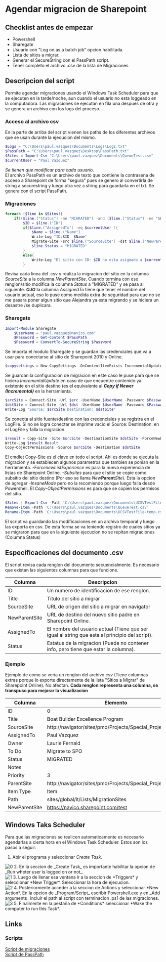 # Agendar migracion de Sharepoint
## Checklist antes de empezar
* Powershell 
* Sharegate 
* Usuario con  "Log on as a batch job" opcion habilitada.
* Lista de sitios a migrar.
* Generar el SecureString con el PassPath script.
* Tener completo el archivo .csv de la lista de Migraciones

## Descripcion del script
Permite agendar migraciones usando el Windows Task Scheduler para que se ejecuten en la tarde/noche, aun cuando el usuario no esta loggeado en la computadora. Las migraciones se ejecutan en fila una despues de otra y se genera un archivo con los logs del proceso.

### Acceso al archivo csv
En la parte de arriba del script vienen los paths de los diferentes archivos que se usan durante la ejecucion del mismo.
```Powershell
$Logs = "C:\Users\paul.vazquez\Documents\Logs\Logs.txt"
$PassPath = "C:\Users\paul.vazquez\Desktop\PassPath.txt"
$Sites = Import-Csv "C:\Users\paul.vazquez\Documents\QueueTest.csv"
$currentUser = "Paul Vazquez"
````
*Se tienen que modificar para cada usuario*. </br>
El archivo PassPath es un archivo de texto que contiene la contrasena de acceso a Sharepoint de forma "segura" pues se genero al convertirla de string a securestring y luego otra vez a string para guardarla en el txt. Se genera con el script PassPath.
### Migraciones
```Powershell
foreach ($line in $Sites){
    if(($line.("Status") -ne "MIGRATED") -and ($line.("Status") -ne "SKIP") ){
        $ID = $line.("ID")
        if($line.("AssignedTo") -eq $currentUser ){
            $Name = $line.("Name")
            Write-Log "ID:$ID  $Name"
            Migrate-Site -src $line.("SourceSite") -dst $line.("NewParentSite")
            $line.Status = "MIGRATED"
        }
        else{
            Write-Log "El sitio con ID: $ID no esta asignado a $currentUser"
        }
```
Revisa cada linea del .csv y realiza la migracion del sitio en la columna *SourceSite* a la columna *NewParentSite*. Cuando termina con ese renglon/sitio modifica la columna _Status_ a "MIGRATED" y se pasa al siguiente. ***OJO*** la columna _AssignedTo_ tiene que tener el nombre del usuario actual, eso lo puse como medida extra de seguridad para que no se me pasara poner algun sitio que Alejandra ya esta migrando y se hiciera un desastre /se duplicara.   
### Sharegate
```Powershell
Import-Module Sharegate	
    $UserName = "paul.vazquez@navico.com"
    $Password = Get-Content $PassPath
    $Password = ConvertTo-SecureString $Password
```
Se importa el modulo Sharegate y se guardan las credenciales que va a usar para conectarse al sitio de Sharepoint 2010 y Online.
```Powershell
$copysettings = New-CopySettings -OnContentItemExists IncrementalUpdate
```
Se guardan la configuracion de migracion en este caso le puse para que se hiciera _IncrementalUpdate_ en caso de que encuentre contenido ya existente en el sitio destino (es el equivalente al ***Copy if Newer (Incremental)*** en la herramienta.

```Powershell
$srcSite = Connect-Site -Url $src -UserName $UserName -Password $Password
$dstSite = Connect-Site -Url $dst -UserName $UserName -Password $Password
Write-Log "Source: $srcSite Destination: $dstSite"
```
Se conecta al sitio fuente/destino con las credenciales y se registra en el LogFile. Si no se logra conectar se imprime vacio el Source: Destination: en el LogFile y falla la migracion.
```Powershell
$result = Copy-Site -Site $srcSite -DestinationSite $dstSite -ForceNewListExperience -Subsites -CopySettings $copysettings
Write-Log $result.Result
Copy-ObjectPermissions -Source $srcSite -Destination $dstSite
```
El cmdlet Copy-Site es el clave en todo el script. Ahi es donde se ejecuta la migracion y se establecen algunos parametros que tambien se ponian en la herramienta. _-ForcenewListExperience_ es para la nueva experiencia de listas de Sharepoint Online. _-Subsites_ para que el sitio se copie como subsitio del sitio destino (Por eso se llama *New***Parent***Site*). Esta la opcion de agregar _-InsaneMode_ pero no la recomiendo porque luego falla desde Powershell.
El _Copy-ObjectPermissions_ es para que se copien los permisos del sitio.
```Powershell
$Sites | Export-Csv -Path 'C:\Users\paul.vazquez\Documents\UCSVTestFile-temp.csv' -NoTypeInformation 
Remove-Item -Path 'C:\Users\paul.vazquez\Documents\QueueTest.csv'
Rename-Item -Path 'C:\Users\paul.vazquez\Documents\UCSVTestFile-temp.csv' -NewName 'QueueTest.csv'
```
El script va guardando las modificaciones en un archivo temporal y luego las exporta en csv. De esta forma se va teniendo registro de cuales sitios ya se migraron para que en la siguiente ejecucion no se repitan migraciones (Columna Status)
## Especificaciones del documento .csv
El script revisa cada renglon del documento secuencialmente. Es necesario que existan las siguientes columnas para que funcione.

| Columna | Descripcion |
| --- | --- |
|  ID | Un numero de identificacion de ese renglon. |
| Title | Titulo del sitio a migrar |
| SourceSite | URL de origen del sitio a migrar en navigator |
| NewParentSite | URL de destino del nuevo sitio padre en Sharepoint Online. |
| AssignedTo | El nombre del usuario actual (Tiene que ser igual al string que esta al principio del script).
|Status | Estatus de la migracion (Puede no contener info, pero tiene que estar la columna).
### Ejemplo
Ejemplo de como se veria un renglon del archivo csv (Tiene columnas extras porque lo exporte directamente de la lista "Sitios a Migrar" de Sharepoint Online). No afectan. **Cada renglon representa una columna, se transpuso para mejorar la visualizacion** <br>

| Columna       | Elemento                                                   |
|---------------|------------------------------------------------------------|
| ID            | 0                                                          |
| Title         | Boat Builder Excellence Program                            |
| SourceSite    | http://navigator/sites/pmo/Projects/Special_Projects/BBEP/ |
| AssignedTo    | Paul Vazquez                                               |
|  Owner        | Laurie Fernald                                             |
| To Do         | Migrate to SPO                                             |
| Status        | MIGRATED                                                   |
| Notes         |                                                            |
| Priority      | 3                                                          |
| ParentSite    | http://navigator/sites/pmo/Projects/Special_Projects/      |
| Item Type     | Item                                                       |
| Path          | sites/global/it/Lists/MigrationSites                       |
| NewParentSite | https://navico.sharepoint.com/test                         |

## Windows Taks Scheduler
Para que las migraciones se realicen automaticamente es necesario agendarlas a cierta hora en el Windows Task Scheduler.
Estos son los pasos a seguir:
1. Abir el programa y seleccionar _Create Task_.
<img src="https://image.ibb.co/e1MmGd/0.png" alt="0" border="0">
2. En la seccion de _Create Task_ es importante habilitar la opcion de _Run wheter user is logged on or not_. <br>
<img src="https://image.ibb.co/mSD8wd/1.png" alt="1" border="0">
3. Luego de llenar esa ventana ir a la seccion de *Triggers* y seleccionar *New Trigger*. Seleccionar la hora de ejecucion. <br>
<img src="https://image.ibb.co/bujsNJ/2.png" alt="2" border="0">
4. Posteriormente acceder a la seccion de Actions y seleccionar *New Action*. En la opcion de _Program/Script_ escribir Powershell.exe y en _Add arguments_ incluir el path al script con terminacion .ps1 de las migraciones. <br>
<img src="https://image.ibb.co/dr1vbd/3.png" alt="3" border="0">
5. Finalmente en la pestaña de  *Conditions* seleccionar *Wake the computer to run this Task*.


## Links
### Scripts

[Script de migraciones](https://codeshare.io/5ovA8X) <br>
[Script de PassPath](https://codeshare.io/GL64Ve)
